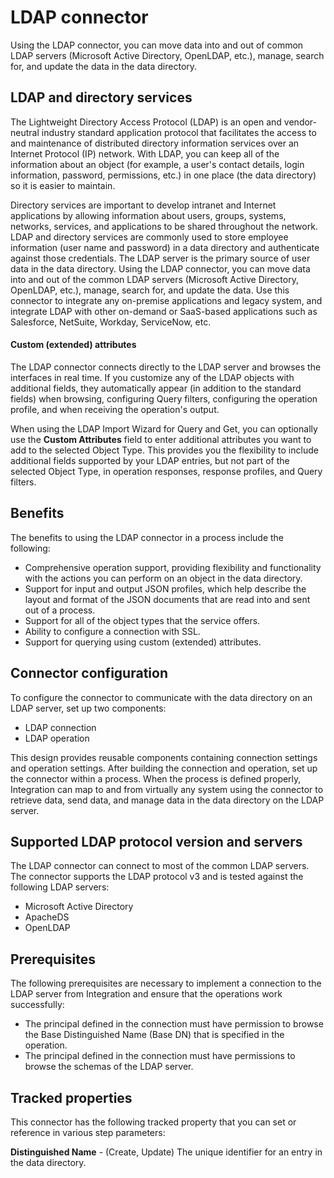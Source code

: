 # LDAP connector 

<head>
  <meta name="guidename" content="Integration"/>
  <meta name="context" content="GUID-1e36189d-d524-473c-868e-7be966eb8d64"/>
</head>


Using the LDAP connector, you can move data into and out of common LDAP servers \(Microsoft Active Directory, OpenLDAP, etc.\), manage, search for, and update the data in the data directory.

## LDAP and directory services 

The Lightweight Directory Access Protocol \(LDAP\) is an open and vendor-neutral industry standard application protocol that facilitates the access to and maintenance of distributed directory information services over an Internet Protocol \(IP\) network. With LDAP, you can keep all of the information about an object \(for example, a user's contact details, login information, password, permissions, etc.\) in one place \(the data directory\) so it is easier to maintain.

Directory services are important to develop intranet and Internet applications by allowing information about users, groups, systems, networks, services, and applications to be shared throughout the network. LDAP and directory services are commonly used to store employee information \(user name and password\) in a data directory and authenticate against those credentials. The LDAP server is the primary source of user data in the data directory. Using the LDAP connector, you can move data into and out of the common LDAP servers \(Microsoft Active Directory, OpenLDAP, etc.\), manage, search for, and update the data. Use this connector to integrate any on-premise applications and legacy system, and integrate LDAP with other on-demand or SaaS-based applications such as Salesforce, NetSuite, Workday, ServiceNow, etc.

#### Custom \(extended\) attributes

The LDAP connector connects directly to the LDAP server and browses the interfaces in real time. If you customize any of the LDAP objects with additional fields, they automatically appear \(in addition to the standard fields\) when browsing, configuring Query filters, configuring the operation profile, and when receiving the operation's output.

When using the LDAP Import Wizard for Query and Get, you can optionally use the **Custom Attributes** field to enter additional attributes you want to add to the selected Object Type. This provides you the flexibility to include additional fields supported by your LDAP entries, but not part of the selected Object Type, in operation responses, response profiles, and Query filters.

## Benefits 

The benefits to using the LDAP connector in a process include the following:

-   Comprehensive operation support, providing flexibility and functionality with the actions you can perform on an object in the data directory.
-   Support for input and output JSON profiles, which help describe the layout and format of the JSON documents that are read into and sent out of a process.
-   Support for all of the object types that the service offers.
-   Ability to configure a connection with SSL.
-   Support for querying using custom \(extended\) attributes.

## Connector configuration 

To configure the connector to communicate with the data directory on an LDAP server, set up two components:

-   LDAP connection
-   LDAP operation

This design provides reusable components containing connection settings and operation settings. After building the connection and operation, set up the connector within a process. When the process is defined properly, Integration can map to and from virtually any system using the connector to retrieve data, send data, and manage data in the data directory on the LDAP server.

## Supported LDAP protocol version and servers 

The LDAP connector can connect to most of the common LDAP servers. The connector supports the LDAP protocol v3 and is tested against the following LDAP servers:

-   Microsoft Active Directory
-   ApacheDS
-   OpenLDAP

## Prerequisites 

The following prerequisites are necessary to implement a connection to the LDAP server from Integration and ensure that the operations work successfully:

-   The principal defined in the connection must have permission to browse the Base Distinguished Name \(Base DN\) that is specified in the operation.
-   The principal defined in the connection must have permissions to browse the schemas of the LDAP server.

## Tracked properties 

This connector has the following tracked property that you can set or reference in various step parameters:

**Distinguished Name** - 
\(Create, Update\) The unique identifier for an entry in the data directory.